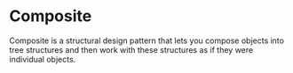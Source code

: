 # Composite

Composite is a structural design pattern that lets you compose objects into tree
structures and then work with these structures as if they were individual objects.
